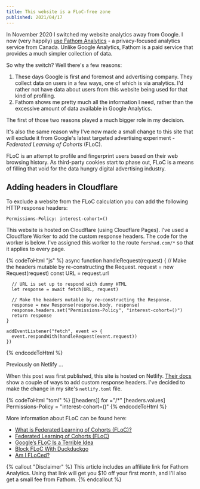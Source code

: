 ```yaml
---
title: This website is a FLoC-free zone
published: 2021/04/17
---
```


In November 2020 I switched my website analytics away from Google. I now (very happily) [use Fathom Analytics](https://usefathom.com/ref/CEHKLY) - a privacy-focused analytics service from Canada. Unlike Google Analytics, Fathom is a paid service that provides a much simpler collection of data.

So why the switch? Well there's a few reasons:

1. These days Google is first and foremost and advertising company. They collect data on users in a few ways, one of which is via analytics. I'd rather not have data about users from this website being used for that kind of profiling.
2. Fathom shows me pretty much all the information I need, rather than the excessive amount of data available in Google Analytics.

The first of those two reasons played a much bigger role in my decision.

It's also the same reason why I've now made a small change to this site that will exclude it from Google's latest targeted advertising experiment - _Federated Learning of Cohorts_ (FLoC).

FLoC is an attempt to profile and fingerprint users based on their web browsing history. As third-party cookies start to phase out, FLoC is a means of filling that void for the data hungry digital advertising industry.

## Adding headers in Cloudflare

To exclude a website from the FLoC calculation you can add the following HTTP response headers:

`Permissions-Policy: interest-cohort=()`

This website is hosted on Cloudflare (using Cloudflare Pages). I've used a Cloudflare Worker to add the custom response headers. The code for the worker is below. I've assigned this worker to the route `fershad.com/*` so that it applies to every page.

<!-- markdownlint-disable -->
{% codeToHtml "js" %}
    async function handleRequest(request) {
      // Make the headers mutable by re-constructing the Request.
      request = new Request(request)
      const URL = request.url

      // URL is set up to respond with dummy HTML
      let response = await fetch(URL, request)

      // Make the headers mutable by re-constructing the Response.
      response = new Response(response.body, response)
      response.headers.set("Permissions-Policy", "interest-cohort=()")
      return response
    }

    addEventListener("fetch", event => {
      event.respondWith(handleRequest(event.request))
    })
{% endcodeToHtml %}
<!-- markdownlint-enable -->

Previously on Netlify ...

When this post was first published, this site is hosted on Netlify. [Their docs](https://docs.netlify.com/routing/headers/) show a couple of ways to add custom response headers. I've decided to make the change in my site's `netlify.toml` file.

<!-- markdownlint-disable -->
{% codeToHtml "toml" %}
    [[headers]]
      for ="/*"
      [headers.values]
        Permissions-Policy = "interest-cohort=()"
{% endcodeToHtml %}
<!-- markdownlint-enable -->

More information about FLoC can be found here:

- [What is Federated Learning of Cohorts (FLoC)?](https://web.dev/floc/)​
- [Federated Learning of Cohorts (FLoC)](https://github.com/WICG/floc)​
- [Google’s FLoC Is a Terrible Idea](https://www.eff.org/deeplinks/2021/03/googles-floc-terrible-idea)​
- [Block FLoC With Duckduckgo](https://spreadprivacy.com/block-floc-with-duckduckgo/)​
- [Am I FLoCed?](https://www.eff.org/deeplinks/2021/04/am-i-floced-launch)​

{% callout "Disclaimer" %}
This article includes an affiliate link for Fathom Analytics. Using that link will get you $10 off your first month, and I'll also get a small fee from Fathom.
{% endcallout %}
